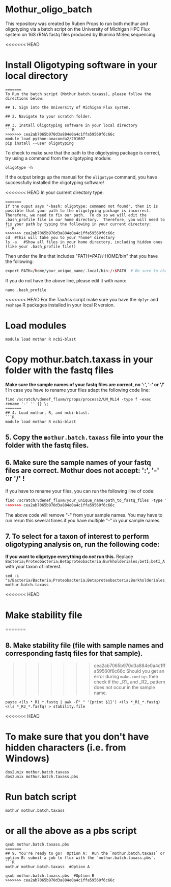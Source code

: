 # Mothur_oligo_batch
This repository was created by Ruben Props to run both mothur and oligotyping via a batch script on the University of Michigan HPC Flux system  on 16S rRNA fastq files produced by Illumina MiSeq sequencing.

<<<<<<< HEAD
# Install Oligotyping software in your local directory
```
=======
To Run the batch script (Mothur.batch.taxass), please follow the directions below:

## 1. Sign into the University of Michigan Flux system.

## 2. Navigate to your scratch folder.

## 3. Install Oligotyping software in your local directory
```R
>>>>>>> cea2ab7065b970d3a884e0a4c1ffa59560f6c66c
module load python-anaconda2/201607
pip install --user oligotyping
```
To check to make sure that the path to the oligotyping package is correct, try using a command from the oligotyping module:

```
oligotype -h
```
If the output brings up the manual for the `oligotype` command, you have successfully installed the oligotyping software!

<<<<<<< HEAD
In your current directory type:
```
=======
If the ouput says "-bash: oligotype: command not found", then it is possible that your path to the oligotyping package is incorrect.  Therefore, we need to fix our path.  To do so we will edit the .bash_profile file in our home directory.  Therefore, you will need to fix your path by typing the following in your current directory:
```R
>>>>>>> cea2ab7065b970d3a884e0a4c1ffa59560f6c66c
cd 	#This will take you to your *home* directory
ls -a 	#Show all files in your home directory, including hidden ones (like your .bash_profile file!)
```
Then under the line that includes "PATH=$PATH:$HOME/bin" that you have the following:
```R
export PATH=/home/your_unique_name/.local/bin:/:$PATH  # Be sure to change "rprops" to YOUR USER NAME!
```
If you do not have the above line, please edit it with nano:

```
nano .bash_profile
```

<<<<<<< HEAD
For the TaxAss script make sure you have the <code>dplyr</code> and <code>reshape</code> R packages installed in your local R version.
#  Load modules
```
module load mothur R ncbi-blast
```

# Copy mothur.batch.taxass in your folder with the fastq files
**Make sure the sample names of your fastq files are correct, no ':', '-' or '/' !**
In case you have to rename your files adapt the following code line:
```
find /scratch/vdenef_fluxm/rprops/process2/UM_ML14 -type f -exec rename '-' '' {} \;
=======
## 4. Load mothur, R, and ncbi-blast.
```R
module load mothur R ncbi-blast
```

## 5. Copy the `mothur.batch.taxass` file into your the folder with the fastq files.

## 6. **Make sure the sample names of your fastq files are correct. Mothur does **not** accept: ':', '-' or '/' !**
If you have to rename your files, you can run the following line of code:
```R
find /scratch/vdenef_fluxm/your_unique_name/path_to_fastq_files -type f -exec rename '-' '' {} \;
>>>>>>> cea2ab7065b970d3a884e0a4c1ffa59560f6c66c
```
The above code  will remove "-" from your sample names. You may have to run rerun this several times if you have multiple "-" in your sample names.

## 7. To select for a taxon of interest to perform oligotyping analysis on, run the following code:
**If you want to oligotype everything do *not* run this.** 
Replace <code> Bacteria;Proteobacteria;Betaproteobacteria;Burkholderiales;betI;betI_A </code> with your taxon of interest.
```
sed -i "s/Bacteria/Bacteria;Proteobacteria;Betaproteobacteria;Burkholderiales;betI;betI_A/g" mothur.batch.taxass
```

<<<<<<< HEAD
# Make stability file
=======
## 8. Make stability file (file with sample names and corresponding fastq files for that sample).
>>>>>>> cea2ab7065b970d3a884e0a4c1ffa59560f6c66c
Should you get an error during <code>make.contigs</code> then check if the &#95;R1&#95; and &#95;R2&#95; pattern does not occur in the sample name.
```
paste <(ls *_R1_*.fastq | awk -F"_" '{print $1}') <(ls *_R1_*.fastq) <(ls *_R2_*.fastq) > stability.file
```

<<<<<<< HEAD
# To make sure that you don't have hidden characters (i.e. from Windows)
```
dos2unix mothur.batch.taxass
dos2unix mothur.batch.taxass.pbs
```
# Run batch script
```
mothur mothur.batch.taxass
```
# or all the above as a pbs script
```
qsub mothur.batch.taxass.pbs
=======
## 9. You're ready to go!  Option A:  Run the `mothur.batch.taxass` or option B: submit a job to flux with the `mothur.batch.taxass.pbs`.
```R
mothur mothur.batch.taxass  #Option A

qsub mothur.batch.taxass.pbs  #Option B
>>>>>>> cea2ab7065b970d3a884e0a4c1ffa59560f6c66c
```
